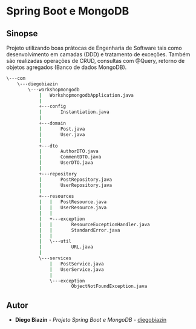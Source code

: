 # Spring Boot e MongoDB

## Sinopse

Projeto utilizando boas prátocas de Engenharia de Software tais como desenvolvimento em camadas (DDD) e tratamento de exceções.
Também são realizadas operações de CRUD, consultas com @Query, retorno de objetos agregados (Banco de dados MongoDB).

```sh
\---com
    \---diegobiazin
        \---workshopmongodb
            |   WorkshopmongodbApplication.java
            |
            +---config
            |       Instantiation.java
            |
            +---domain
            |       Post.java
            |       User.java
            |
            +---dto
            |       AuthorDTO.java
            |       CommentDTO.java
            |       UserDTO.java
            |
            +---repository
            |       PostRepository.java
            |       UserRepository.java
            |
            +---resources
            |   |   PostResource.java
            |   |   UserResource.java
            |   |
            |   +---exception
            |   |       ResourceExceptionHandler.java
            |   |       StandardError.java
            |   |
            |   \---util
            |           URL.java
            |
            \---services
                |   PostService.java
                |   UserService.java
                |
                \---exception
                        ObjectNotFoundException.java
```

## Autor

* **Diego Biazin** - *Projeto Spring Boot e MongoDB* - [diegobiazin](https://github.com/diegobiazin)
